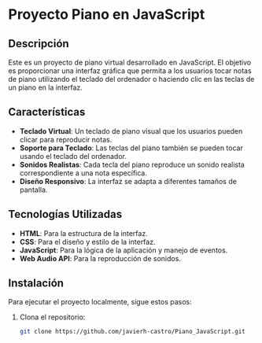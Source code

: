 # Proyecto Piano en JavaScript

## Descripción

Este es un proyecto de piano virtual desarrollado en JavaScript. El objetivo es proporcionar una interfaz gráfica que permita a los usuarios tocar notas de piano utilizando el teclado del ordenador o haciendo clic en las teclas de un piano en la interfaz.

## Características

- **Teclado Virtual**: Un teclado de piano visual que los usuarios pueden clicar para reproducir notas.
- **Soporte para Teclado**: Las teclas del piano también se pueden tocar usando el teclado del ordenador.
- **Sonidos Realistas**: Cada tecla del piano reproduce un sonido realista correspondiente a una nota específica.
- **Diseño Responsivo**: La interfaz se adapta a diferentes tamaños de pantalla.

## Tecnologías Utilizadas

- **HTML**: Para la estructura de la interfaz.
- **CSS**: Para el diseño y estilo de la interfaz.
- **JavaScript**: Para la lógica de la aplicación y manejo de eventos.
- **Web Audio API**: Para la reproducción de sonidos.

## Instalación

Para ejecutar el proyecto localmente, sigue estos pasos:

1. Clona el repositorio:
   ```bash
   git clone https://github.com/javierh-castro/Piano_JavaScript.git
